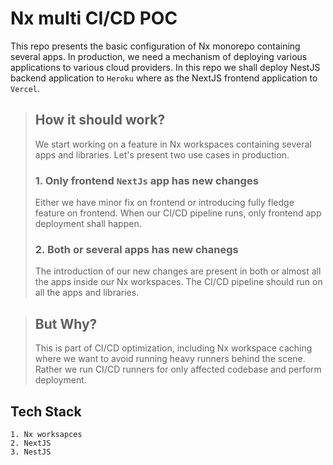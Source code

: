 # Nx multi CI/CD POC
This repo presents the basic configuration of Nx monorepo containing several apps. In production, we need a mechanism of deploying various applications to various cloud providers. 
In this repo we shall deploy NestJS backend application to `Heroku` where as the NextJS frontend application to `Vercel`. 

> ## How it should work?
> We start working on a feature in Nx workspaces containing several apps and libraries. Let's present two use cases in production.
> ### 1. Only frontend `NextJs` app has new changes
> Either we have minor fix on frontend or introducing fully fledge feature on frontend. When our CI/CD pipeline runs, only frontend app deployment shall happen.
> ### 2. Both or several apps has new chanegs 
> The introduction of our new changes are present in both or almost all the apps inside our Nx workspaces. The CI/CD pipeline should run on all the apps and libraries. 


> ## But Why?
> This is part of CI/CD optimization, including Nx workspace caching where we want to avoid running heavy runners behind the scene. Rather we run CI/CD runners for only affected codebase and perform deployment.

## Tech Stack
    1. Nx worksapces
    2. NextJS 
    3. NestJS 



